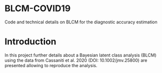 # BLCM-COVID19
Code and technical details on BLCM for the diagnostic accuracy estimation

# Introduction
In this project further details about a Bayesian latent class analysis (BLCM) using the data from
Cassaniti et al. 2020 (DOI: 10.1002/jmv.25800) are presented allowing to reproduce the analysis.


